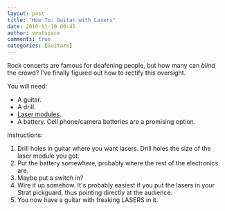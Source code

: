 ```yaml
---
layout: post
title: "How To: Guitar with Lasers"
date: 2010-11-10 00:45
author: ventspace
comments: true
categories: [Guitars]
---
```

Rock concerts are famous for deafening people, but how many can <i>blind</i> the crowd? I've finally figured out how to rectify this oversight.

You will need:
* A guitar.
* A drill.
* <a href="http://www.dealextreme.com/details.dx/sku.5914">Laser modules</a>.
* A battery. Cell phone/camera batteries are a promising option.

Instructions:
1) Drill holes in guitar where you want lasers. Drill holes the size of the laser module you got.
2) Put the battery somewhere, probably where the rest of the electronics are.
3) Maybe put a switch in?
4) Wire it up somehow. It's probably easiest if you put the lasers in your Strat pickguard, thus pointing directly at the audience.
5) You now have a guitar with freaking LASERS in it.
